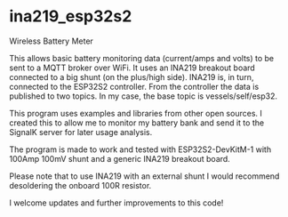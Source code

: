 # ina219_esp32s2
 Wireless Battery Meter

This allows basic battery monitoring data (current/amps and volts) to be sent to a MQTT broker over WiFi. It uses an INA219 breakout board connected to a big shunt (on the plus/high side). INA219 is, in turn, connected to the ESP32S2 controller. From the controller the data is published to two topics. In my case, the base topic is vessels/self/esp32.

This program uses examples and libraries from other open sources. I created this to allow me to monitor my battery bank and send it to the SignalK server for later usage analysis.

The program is made to work and tested with ESP32S2-DevKitM-1 with 100Amp 100mV shunt and a generic INA219 breakout board.

Please note that to use INA219 with an external shunt I would recommend desoldering the onboard 100R resistor.

I welcome updates and further improvements to this code!

